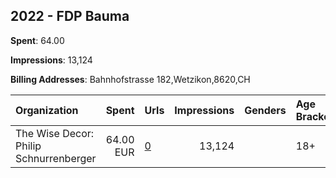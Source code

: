 ## 2022 - FDP Bauma 
**Spent**: 64.00

**Impressions**: 13,124

**Billing Addresses**: Bahnhofstrasse 182,Wetzikon,8620,CH

|Organization|Spent|Urls|Impressions|Genders|Age Brackets|Country Codes|
|:---|---:|:---|---:|:---|:---|:---|
|The Wise Decor: Philip Schnurrenberger|64.00 EUR|[0](https://www.snap.com/political-ads/asset/23f04d6005592afc51972a647037ad09b9de2411a16ff7f034f68930ce0b7b05?mediaType=jpeg)|13,124||18+|switzerland|

